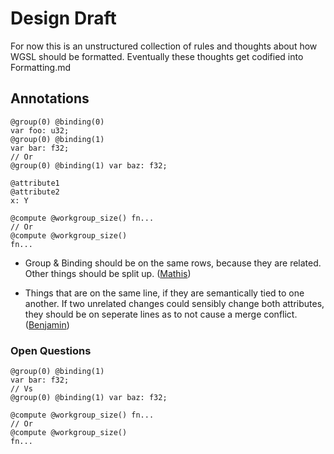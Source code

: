 # Design Draft
For now this is an unstructured collection of rules and thoughts about how
WGSL should be formatted.
Eventually these thoughts get codified into Formatting.md

## Annotations
```
@group(0) @binding(0)
var foo: u32;
@group(0) @binding(1)
var bar: f32;
// Or
@group(0) @binding(1) var baz: f32;

@attribute1
@attribute2
x: Y

@compute @workgroup_size() fn...
// Or
@compute @workgroup_size()
fn...
```

* Group & Binding should be on the same rows, because they are related. Other things should be split up. ([Mathis](https://discord.com/channels/1289346613185351722/1341941812675481680/1406341477713576149))

* Things that are on the same line, if they are semantically tied to one another. If two unrelated changes could sensibly change both attributes, they should be on seperate lines as to not cause a merge conflict. ([Benjamin](https://discord.com/channels/1289346613185351722/1341941812675481680/1406350422104477917))

### Open Questions
```
@group(0) @binding(1)
var bar: f32;
// Vs
@group(0) @binding(1) var baz: f32;
```

```
@compute @workgroup_size() fn...
// Or
@compute @workgroup_size()
fn...
```
